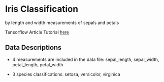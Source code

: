 # Iris Classification
by length and width measurements of sepals and petals

Tensorflow Article Tutorial [here](https://www.tensorflow.org/tutorials/customization/custom_training_walkthrough)

## Data Descriptions
* 4 measurements are included in the data file:
  sepal_length, sepal_width, petal_length, petal_width

* 3 species classifications:
  setosa, versicolor, virginica